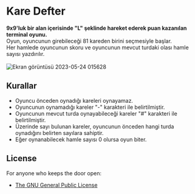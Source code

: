 # Kare Defter
**9x9'luk bir alan içerisinde "L" şeklinde hareket ederek puan kazanılan terminal oyunu.**
<br/>Oyun, oyuncunun girebileceği 81 kareden birini seçmesiyle başlar. 
<br/>Her hamlede oyuncunun skoru ve oyuncunun mevcut turdaki olası hamle sayısı yazdırılır.
<br/><br/>![Ekran görüntüsü 2023-05-24 015628](https://github.com/leidorf/Kare_Defter/assets/93585259/60b70110-cd31-4944-9134-37c0f73a5420)
## Kurallar
- Oyuncu önceden oynadığı kareleri oynayamaz.
- Oyuncunun oynamadığı kareler "-" karakteri ile belirtilmiştir.
- Oyuncunun mevcut turda oynayabileceği kareler "#" karakteri ile belirtilmiştir.
- Üzerinde sayı bulunan kareler, oyuncunun önceden hangi turda oynadığını belirten sayılara sahiptir.
- Eğer oynanabilecek hamle sayısı 0 olursa oyun biter.



## License
For anyone who keeps the door open:
- [The GNU General Public License](./LICENSE)
